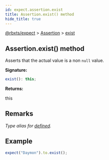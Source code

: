 ```yaml
---
id: expect.assertion.exist
title: Assertion.exist() method
hide_title: true
---
```


[@rbxts/expect](./expect.md) &gt; [Assertion](./expect.assertion.md) &gt; [exist](./expect.assertion.exist.md)

## Assertion.exist() method

Asserts that the actual value is a non `null` value.

**Signature:**

```typescript
exist(): this;
```
**Returns:**

this

## Remarks

_Type alias for [defined](./expect.assertion.defined.md)<!-- -->._

## Example


```ts
expect("Daymon").to.exist();
```
